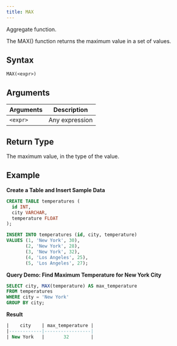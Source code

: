 ```yaml
---
title: MAX
---
```


Aggregate function.

The MAX() function returns the maximum value in a set of values.

## Syntax

```
MAX(<expr>)
```

## Arguments

| Arguments | Description |
|-----------| ----------- |
| `<expr>`  | Any expression |

## Return Type

The maximum value, in the type of the value.

## Example

**Create a Table and Insert Sample Data**
```sql
CREATE TABLE temperatures (
  id INT,
  city VARCHAR,
  temperature FLOAT
);

INSERT INTO temperatures (id, city, temperature)
VALUES (1, 'New York', 30),
       (2, 'New York', 28),
       (3, 'New York', 32),
       (4, 'Los Angeles', 25),
       (5, 'Los Angeles', 27);
```

**Query Demo: Find Maximum Temperature for New York City**

```sql
SELECT city, MAX(temperature) AS max_temperature
FROM temperatures
WHERE city = 'New York'
GROUP BY city;
```

**Result**
```sql
|    city    | max_temperature |
|------------|-----------------|
| New York   |       32        |
```